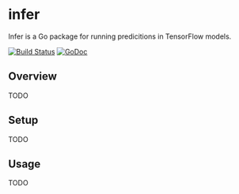 # infer

Infer is a Go package for running predicitions in TensorFlow models.

[![Build Status](https://travis-ci.org/sjkaliski/infer.png)](https://travis-ci.org/sjkaliski/infer)
[![GoDoc](https://godoc.org/github.com/sjkaliski/infer?status.svg)](https://godoc.org/github.com/sjkaliski/infer)

## Overview

TODO

## Setup

TODO

## Usage

TODO
